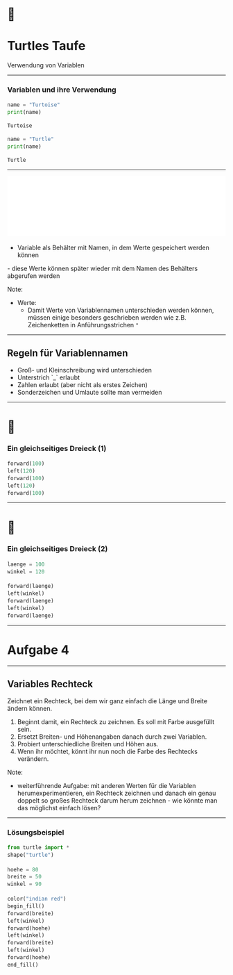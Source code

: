 # 💬
# Turtles Taufe
Verwendung von Variablen

---

### Variablen und ihre Verwendung

```python
name = "Turtoise"
print(name)
```

```sh
Turtoise
```
<!-- .element class="fragment" -->

```python
name = "Turtle"
print(name)
```
<!-- .element class="fragment" -->

```sh
Turtle
```
<!-- .element class="fragment" -->

---

![hallo = 9](images/variables.svg) <!-- .element: style="background:#505050; padding: 1rem" -->

- <!-- .element class="fragment" --> Variable als Behälter mit Namen, in dem Werte gespeichert werden können
-<!-- .element class="fragment" -->  diese Werte können später wieder mit dem Namen des Behälters abgerufen werden

Note:
- Werte:
	- Damit Werte von Variablennamen unterschieden werden können, müssen einige besonders geschrieben werden wie z.B. Zeichenketten in Anführungsstrichen `"`

---

## Regeln für Variablennamen

- <!-- .element class="fragment" --> Groß- und Kleinschreibung wird unterschieden
- <!-- .element class="fragment" --> Unterstrich `_` erlaubt
- <!-- .element class="fragment" --> Zahlen erlaubt (aber nicht als erstes Zeichen)
- <!-- .element class="fragment" --> Sonderzeichen und Umlaute sollte man vermeiden

---

# 📐
### Ein gleichseitiges Dreieck (1)

```python
forward(100)
left(120)
forward(100)
left(120)
forward(100)
```

---

# 📐
### Ein gleichseitiges Dreieck (2)

```python
laenge = 100
winkel = 120

forward(laenge)
left(winkel)
forward(laenge)
left(winkel)
forward(laenge)
```

---

# Aufgabe 4

---

## Variables Rechteck

Zeichnet ein Rechteck, bei dem wir ganz einfach die Länge und Breite ändern können.

1. <!-- .element class="fragment" --> Beginnt damit, ein Rechteck zu zeichnen. Es soll mit Farbe ausgefüllt sein.
2. <!-- .element class="fragment" --> Ersetzt Breiten- und Höhenangaben danach durch zwei Variablen.
3. <!-- .element class="fragment" --> Probiert unterschiedliche Breiten und Höhen aus.
4. <!-- .element class="fragment" --> Wenn ihr möchtet, könnt ihr nun noch die Farbe des Rechtecks verändern.

Note:
- weiterführende Aufgabe: mit anderen Werten für die Variablen herumexperimentieren, ein Rechteck zeichnen und danach ein genau doppelt so großes Rechteck darum herum zeichnen - wie könnte man das möglichst einfach lösen?

---

### Lösungsbeispiel

```python
from turtle import *
shape("turtle")

hoehe = 80
breite = 50
winkel = 90

color("indian red")
begin_fill()
forward(breite)
left(winkel)
forward(hoehe)
left(winkel)
forward(breite)
left(winkel)
forward(hoehe)
end_fill()
```
